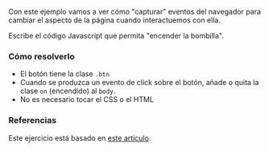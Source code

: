 
Con este ejemplo vamos a ver cómo "capturar" eventos del navegador para cambiar el aspecto de la página cuando interactuemos con ella.

Escribe el código Javascript que permita "encender la bombilla".

### Cómo resolverlo

- El botón tiene la clase `.btn`
- Cuando se produzca un evento de click sobre el botón, añade o quita la clase `on` (encendido) al `body`.
- No es necesario tocar el CSS o el HTML


### Referencias

Este ejercicio está basado en [este artículo](https://enlear.academy/how-to-create-an-animated-light-bulb-with-javascript-css-4fa96eaf40bc).

